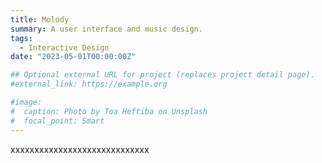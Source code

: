 ```yaml
---
title: Molody
summary: A user interface and music design.
tags:
  - Interactive Design
date: "2023-05-01T00:00:00Z"

## Optional external URL for project (replaces project detail page).
#external_link: https://example.org

#image:
#  caption: Photo by Toa Heftiba on Unsplash
#  focal_point: Smart
---
```


xxxxxxxxxxxxxxxxxxxxxxxxxxxxx